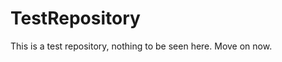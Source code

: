TestRepository
==============

This is a test repository, nothing to be seen here. Move on now. 
 
 
  
 
